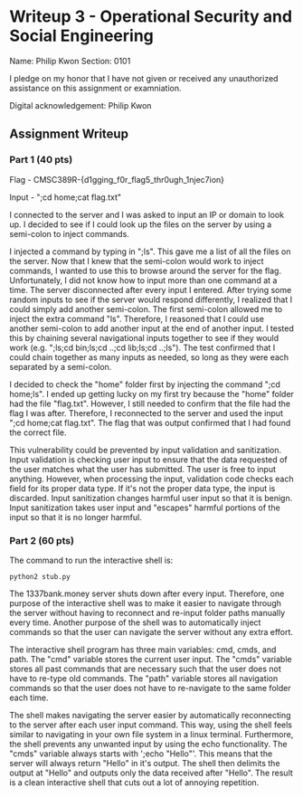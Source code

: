 # Writeup 3 - Operational Security and Social Engineering

Name: Philip Kwon
Section: 0101

I pledge on my honor that I have not given or received any unauthorized assistance on this assignment or examniation.

Digital acknowledgement: Philip Kwon

## Assignment Writeup

### Part 1 (40 pts)

Flag - CMSC389R-{d1gging_f0r_flag5_thr0ugh_1njec7ion}

Input - ";cd home;cat flag.txt"

I connected to the server and I was asked to input an IP or domain to look up. I decided to see if I could look up the files on the server by using a semi-colon to inject commands.

I injected a command by typing in ";ls". This gave me a list of all the files on the server. Now that I knew that the semi-colon would work to inject commands, I wanted to use this to browse around the server for the flag. Unfortunately, I did not know how to input more than one command at a time. The server disconnected after every input I entered. After trying some random inputs to see if the server would respond differently, I realized that I could simply add another semi-colon. The first semi-colon allowed me to inject the extra command "ls". Therefore, I reasoned that I could use another semi-colon to add another input at the end of another input. I tested this by chaining several navigational inputs together to see if they would work (e.g. ";ls;cd bin;ls;cd ..;cd lib;ls;cd ..;ls"). The test confirmed that I could chain together as many inputs as needed, so long as they were each separated by a semi-colon.

I decided to check the "home" folder first by injecting the command ";cd home;ls". I ended up getting lucky on my first try because the "home" folder had the file "flag.txt". However, I still needed to confirm that the file had the flag I was after. Therefore, I reconnected to the server and used the input ";cd home;cat flag.txt". The flag that was output confirmed that I had found the correct file.

This vulnerability could be prevented by input validation and sanitization. Input validation is checking user input to ensure that the data requested of the user matches what the user has submitted. The user is free to input anything. However, when processing the input, validation code checks each field for its proper data type. If it's not the proper data type, the input is discarded. Input sanitization changes harmful user input so that it is benign. Input sanitization takes user input and "escapes" harmful portions of the input so that it is no longer harmful.

### Part 2 (60 pts)

The command to run the interactive shell is:

	python2 stub.py

The 1337bank.money server shuts down after every input. Therefore, one purpose of the interactive shell was to make it easier to navigate through the server without having to reconnect and re-input folder paths manually every time. Another purpose of the shell was to automatically inject commands so that the user can navigate the server without any extra effort.

The interactive shell program has three main variables: cmd, cmds, and path. The "cmd" variable stores the current user input. The "cmds" variable stores all past commands that are necessary such that the user does not have to re-type old commands. The "path" variable stores all navigation commands so that the user does not have to re-navigate to the same folder each time.

The shell makes navigating the server easier by automatically reconnecting to the server after each user input command. This way, using the shell feels similar to navigating in your own file system in a linux terminal. Furthermore, the shell prevents any unwanted input by using the echo functionality. The "cmds" variable always starts with ';echo "Hello"'. This means that the server will always return "Hello" in it's output. The shell then delimits the output at "Hello" and outputs only the data received after "Hello". The result is a clean interactive shell that cuts out a lot of annoying repetition.


